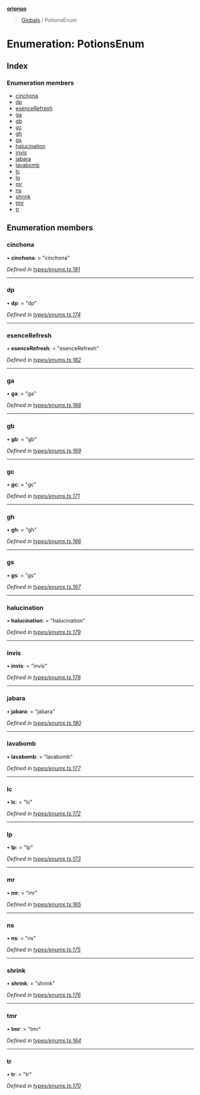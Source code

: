 **[orionuo](../README.md)**

> [Globals](../globals.md) / PotionsEnum

# Enumeration: PotionsEnum

## Index

### Enumeration members

* [cinchona](potionsenum.md#cinchona)
* [dp](potionsenum.md#dp)
* [esenceRefresh](potionsenum.md#esencerefresh)
* [ga](potionsenum.md#ga)
* [gb](potionsenum.md#gb)
* [gc](potionsenum.md#gc)
* [gh](potionsenum.md#gh)
* [gs](potionsenum.md#gs)
* [halucination](potionsenum.md#halucination)
* [invis](potionsenum.md#invis)
* [jabara](potionsenum.md#jabara)
* [lavabomb](potionsenum.md#lavabomb)
* [lc](potionsenum.md#lc)
* [lp](potionsenum.md#lp)
* [mr](potionsenum.md#mr)
* [ns](potionsenum.md#ns)
* [shrink](potionsenum.md#shrink)
* [tmr](potionsenum.md#tmr)
* [tr](potionsenum.md#tr)

## Enumeration members

### cinchona

•  **cinchona**:  = "cinchona"

*Defined in [types/enums.ts:181](https://github.com/msviha/orionuo/blob/6aeb0e0/src/types/enums.ts#L181)*

___

### dp

•  **dp**:  = "dp"

*Defined in [types/enums.ts:174](https://github.com/msviha/orionuo/blob/6aeb0e0/src/types/enums.ts#L174)*

___

### esenceRefresh

•  **esenceRefresh**:  = "esenceRefresh"

*Defined in [types/enums.ts:182](https://github.com/msviha/orionuo/blob/6aeb0e0/src/types/enums.ts#L182)*

___

### ga

•  **ga**:  = "ga"

*Defined in [types/enums.ts:168](https://github.com/msviha/orionuo/blob/6aeb0e0/src/types/enums.ts#L168)*

___

### gb

•  **gb**:  = "gb"

*Defined in [types/enums.ts:169](https://github.com/msviha/orionuo/blob/6aeb0e0/src/types/enums.ts#L169)*

___

### gc

•  **gc**:  = "gc"

*Defined in [types/enums.ts:171](https://github.com/msviha/orionuo/blob/6aeb0e0/src/types/enums.ts#L171)*

___

### gh

•  **gh**:  = "gh"

*Defined in [types/enums.ts:166](https://github.com/msviha/orionuo/blob/6aeb0e0/src/types/enums.ts#L166)*

___

### gs

•  **gs**:  = "gs"

*Defined in [types/enums.ts:167](https://github.com/msviha/orionuo/blob/6aeb0e0/src/types/enums.ts#L167)*

___

### halucination

•  **halucination**:  = "halucination"

*Defined in [types/enums.ts:179](https://github.com/msviha/orionuo/blob/6aeb0e0/src/types/enums.ts#L179)*

___

### invis

•  **invis**:  = "invis"

*Defined in [types/enums.ts:178](https://github.com/msviha/orionuo/blob/6aeb0e0/src/types/enums.ts#L178)*

___

### jabara

•  **jabara**:  = "jabara"

*Defined in [types/enums.ts:180](https://github.com/msviha/orionuo/blob/6aeb0e0/src/types/enums.ts#L180)*

___

### lavabomb

•  **lavabomb**:  = "lavabomb"

*Defined in [types/enums.ts:177](https://github.com/msviha/orionuo/blob/6aeb0e0/src/types/enums.ts#L177)*

___

### lc

•  **lc**:  = "lc"

*Defined in [types/enums.ts:172](https://github.com/msviha/orionuo/blob/6aeb0e0/src/types/enums.ts#L172)*

___

### lp

•  **lp**:  = "lp"

*Defined in [types/enums.ts:173](https://github.com/msviha/orionuo/blob/6aeb0e0/src/types/enums.ts#L173)*

___

### mr

•  **mr**:  = "mr"

*Defined in [types/enums.ts:165](https://github.com/msviha/orionuo/blob/6aeb0e0/src/types/enums.ts#L165)*

___

### ns

•  **ns**:  = "ns"

*Defined in [types/enums.ts:175](https://github.com/msviha/orionuo/blob/6aeb0e0/src/types/enums.ts#L175)*

___

### shrink

•  **shrink**:  = "shrink"

*Defined in [types/enums.ts:176](https://github.com/msviha/orionuo/blob/6aeb0e0/src/types/enums.ts#L176)*

___

### tmr

•  **tmr**:  = "tmr"

*Defined in [types/enums.ts:164](https://github.com/msviha/orionuo/blob/6aeb0e0/src/types/enums.ts#L164)*

___

### tr

•  **tr**:  = "tr"

*Defined in [types/enums.ts:170](https://github.com/msviha/orionuo/blob/6aeb0e0/src/types/enums.ts#L170)*
